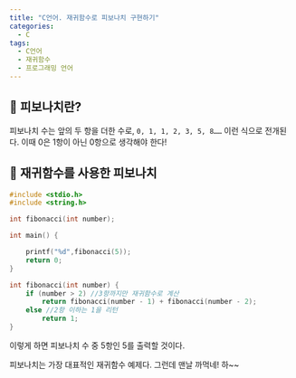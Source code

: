 ```yaml
---
title: "C언어. 재귀함수로 피보나치 구현하기"
categories:
  - C
tags:
  - C언어
  - 재귀함수
  - 프로그래밍 언어
---
```


## 🌟 피보나치란?

피보나치 수는 앞의 두 항을 더한 수로, `0, 1, 1, 2, 3, 5, 8……` 이런 식으로 전개된다. 이때 0은 1항이 아닌 0항으로 생각해야 한다!

## 🌟 재귀함수를 사용한 피보나치

```c
#include <stdio.h>
#include <string.h>

int fibonacci(int number);

int main() {

	printf("%d",fibonacci(5));
	return 0;
}

int fibonacci(int number) {
	if (number > 2) //3항까지만 재귀함수로 계산
		return fibonacci(number - 1) + fibonacci(number - 2);
	else //2항 이하는 1을 리턴
		return 1;
}
```

이렇게 하면 피보나치 수 중 5항인 5를 출력할 것이다.

피보나치는 가장 대표적인 재귀함수 예제다. 그런데 맨날 까먹네! 하~~